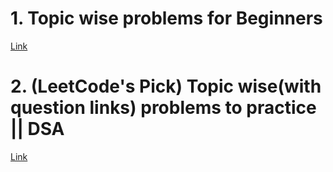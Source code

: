 # 1. Topic wise problems for Beginners

[Link](https://leetcode.com/discuss/career/448024/Topic-wise-problems-for-Beginners)

# 2. (LeetCode's Pick) Topic wise(with question links) problems to practice || DSA

[Link](<https://leetcode.com/discuss/study-guide/2546082/Leetcode-questions-for-SDE-Prep-for-FAANG(Links-are-topic-and-Difficulty-wise)>)
